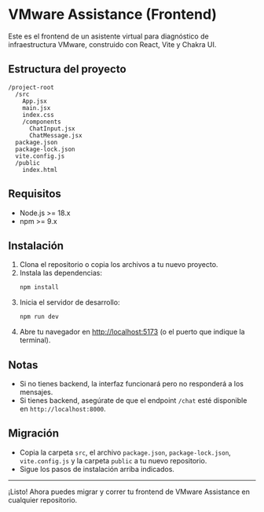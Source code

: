# VMware Assistance (Frontend)

Este es el frontend de un asistente virtual para diagnóstico de infraestructura VMware, construido con React, Vite y Chakra UI.

## Estructura del proyecto

```
/project-root
  /src
    App.jsx
    main.jsx
    index.css
    /components
      ChatInput.jsx
      ChatMessage.jsx
  package.json
  package-lock.json
  vite.config.js
  /public
    index.html
```

## Requisitos
- Node.js >= 18.x
- npm >= 9.x

## Instalación

1. Clona el repositorio o copia los archivos a tu nuevo proyecto.
2. Instala las dependencias:
   ```bash
   npm install
   ```
3. Inicia el servidor de desarrollo:
   ```bash
   npm run dev
   ```
4. Abre tu navegador en [http://localhost:5173](http://localhost:5173) (o el puerto que indique la terminal).

## Notas
- Si no tienes backend, la interfaz funcionará pero no responderá a los mensajes.
- Si tienes backend, asegúrate de que el endpoint `/chat` esté disponible en `http://localhost:8000`.

## Migración
- Copia la carpeta `src`, el archivo `package.json`, `package-lock.json`, `vite.config.js` y la carpeta `public` a tu nuevo repositorio.
- Sigue los pasos de instalación arriba indicados.

---

¡Listo! Ahora puedes migrar y correr tu frontend de VMware Assistance en cualquier repositorio.
